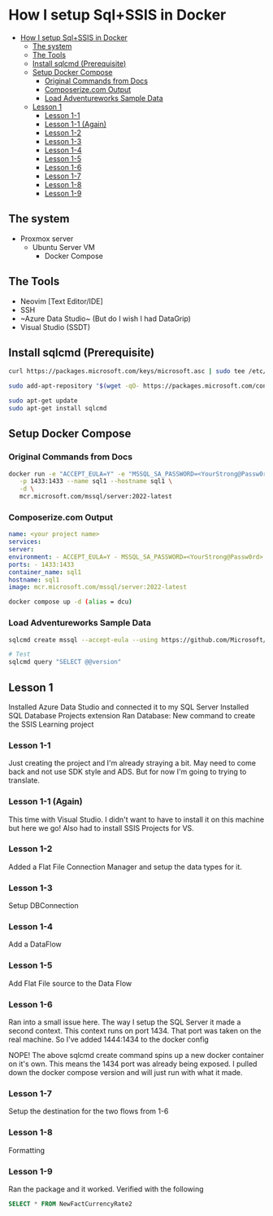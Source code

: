 # How I setup Sql+SSIS in Docker

<!--toc:start-->
- [How I setup Sql+SSIS in Docker](#how-i-setup-sqlssis-in-docker)
  - [The system](#the-system)
  - [The Tools](#the-tools)
  - [Install sqlcmd (Prerequisite)](#install-sqlcmd-prerequisite)
  - [Setup Docker Compose](#setup-docker-compose)
    - [Original Commands from Docs](#original-commands-from-docs)
    - [Composerize.com Output](#composerizecom-output)
    - [Load Adventureworks Sample Data](#load-adventureworks-sample-data)
  - [Lesson 1](#lesson-1)
    - [Lesson 1-1](#lesson-1-1)
    - [Lesson 1-1 (Again)](#lesson-1-1-again)
    - [Lesson 1-2](#lesson-1-2)
    - [Lesson 1-3](#lesson-1-3)
    - [Lesson 1-4](#lesson-1-4)
    - [Lesson 1-5](#lesson-1-5)
    - [Lesson 1-6](#lesson-1-6)
    - [Lesson 1-7](#lesson-1-7)
    - [Lesson 1-8](#lesson-1-8)
    - [Lesson 1-9](#lesson-1-9)
<!--toc:end-->

## The system

- Proxmox server
  - Ubuntu Server VM
    - Docker Compose

## The Tools

- Neovim [Text Editor/IDE]
- SSH
- ~Azure Data Studio~ (But do I wish I had DataGrip)
- Visual Studio (SSDT)

## Install sqlcmd (Prerequisite)

```bash
curl https://packages.microsoft.com/keys/microsoft.asc | sudo tee /etc/apt/trusted.gpg.d/microsoft.asc

sudo add-apt-repository "$(wget -qO- https://packages.microsoft.com/config/ubuntu/20.04/prod.list)"

sudo apt-get update
sudo apt-get install sqlcmd
```

## Setup Docker Compose

### Original Commands from Docs

```bash
docker run -e "ACCEPT_EULA=Y" -e "MSSQL_SA_PASSWORD=<YourStrong@Passw0rd>" \
   -p 1433:1433 --name sql1 --hostname sql1 \
   -d \
   mcr.microsoft.com/mssql/server:2022-latest
```

### Composerize.com Output

```yml
name: <your project name>
services:
server:
environment: - ACCEPT_EULA=Y - MSSQL_SA_PASSWORD=<YourStrong@Passw0rd>
ports: - 1433:1433
container_name: sql1
hostname: sql1
image: mcr.microsoft.com/mssql/server:2022-latest
```

```bash
docker compose up -d (alias = dcu)
```

### Load Adventureworks Sample Data

```bash
sqlcmd create mssql --accept-eula --using https://github.com/Microsoft/sql-server-samples/releases/download/adventureworks/AdventureWorksDW2022.bak

# Test
sqlcmd query "SELECT @@version"
```

## Lesson 1

Installed Azure Data Studio and connected it to my SQL Server
Installed SQL Database Projects extension
Ran Database: New command to create the SSIS Learning project

### Lesson 1-1

Just creating the project and I'm already straying a bit.
May need to come back and not use SDK style and ADS.
But for now I'm going to trying to translate.

### Lesson 1-1 (Again)

This time with Visual Studio.
I didn't want to have to install it on this machine but here we go!
Also had to install SSIS Projects for VS.

### Lesson 1-2

Added a Flat File Connection Manager and setup the data types for it.

### Lesson 1-3

Setup DBConnection

### Lesson 1-4

Add a DataFlow

### Lesson 1-5

Add Flat File source to the Data Flow

### Lesson 1-6

Ran into a small issue here.
The way I setup the SQL Server it made a second context.
This context runs on port 1434. That port was taken on the real machine.
So I've added 1444:1434 to the docker config

NOPE!
The above sqlcmd create command spins up a new docker container on it's own.
This means the 1434 port was already being exposed.
I pulled down the docker compose version and will just run with what it made.

### Lesson 1-7

Setup the destination for the two flows from 1-6

### Lesson 1-8

Formatting

### Lesson 1-9

Ran the package and it worked.
Verified with the following

```sql
SELECT * FROM NewFactCurrencyRate2
```
